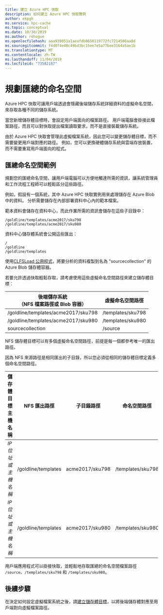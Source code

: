 ```yaml
---
title: 建立 Azure HPC 快取
description: 如何建立 Azure HPC 快取實例
author: ekpgh
ms.service: hpc-cache
ms.topic: conceptual
ms.date: 10/30/2019
ms.author: rohogue
ms.openlocfilehash: aaa939051a1aeafdb0650119772fc7214506aa8d
ms.sourcegitcommit: f4d8f4e48c49bd3bc15ee7e5a77bee3164a5ae1b
ms.translationtype: MT
ms.contentlocale: zh-TW
ms.lasthandoff: 11/04/2019
ms.locfileid: "73582187"
---
```

# <a name="plan-the-aggregated-namespace"></a>規劃匯總的命名空間

Azure HPC 快取可讓用戶端透過會隱藏後端儲存系統詳細資料的虛擬命名空間，來存取各種不同的儲存系統。

當您新增儲存體目標時，會設定用戶端面向的檔案路徑。 用戶端電腦會掛接此檔案路徑，而且可以對快取提出檔案讀取要求，而不是直接裝載儲存系統。

由於 Azure HPC 快取會管理此虛擬檔案系統，因此您可以變更儲存體目標，而不需要變更用戶端對應的路徑。 例如，您可以更換硬體儲存系統與雲端存放裝置，而不需要重寫用戶端面向的程式。

## <a name="aggregated-namespace-example"></a>匯總命名空間範例

規劃您的匯總命名空間，讓用戶端電腦可以方便地觸達所需的資訊，讓系統管理員和工作流程工程師可以輕鬆區分這些路徑。

例如，假設有一個系統，其中 Azure HPC 快取實例用來處理儲存在 Azure Blob 中的資料。 分析需要儲存在內部部署資料中心內的範本檔案。

範本資料會儲存在資料中心，而此作業所需的資訊會儲存在這些子目錄中：

    /goldline/templates/acme2017/sku798
    /goldline/templates/acme2017/sku980 

資料中心儲存體系統會公開這些匯出：

    /
    /goldline
    /goldline/templates

使用[CLFSLoad 公用程式](hpc-cache-ingest.md#pre-load-data-in-blob-storage-with-clfsload)，將要分析的資料複製到名為 "sourcecollection" 的 Azure Blob 儲存體容器。

若要允許透過快取輕鬆存取，請考慮使用這些虛擬命名空間路徑來建立儲存體目標：

| 後端儲存系統 <br/> （NFS 檔案路徑或 Blob 容器） | 虛擬命名空間路徑 |
|-----------------------------------------|------------------------|
| /goldline/templates/acme2017/sku798     | /templates/sku798      |
| /goldline/templates/acme2017/sku980     | /templates/sku980      |
| sourcecollection                        | /source               |

NFS 儲存體目標可以有多個虛擬命名空間路徑，前提是每一個都參考唯一的匯出路徑。

因為 NFS 來源路徑是相同匯出的子目錄，所以您必須從相同的儲存體目標定義多個命名空間路徑。

| 儲存體目標主機名稱  | NFS 匯出路徑      | 子目錄路徑 | 命名空間路徑    |
|--------------------------|----------------------|-------------------|-------------------|
| *IP 位址或主機名稱* | /goldline/templates  | acme2017/sku798   | /templates/sku798 |
| *IP 位址或主機名稱* | /goldline/templates  | acme2017/sku980   | /templates/sku980 |

用戶端應用程式可以掛接快取，並輕鬆地存取匯總的命名空間檔案路徑 ``/source``、``/templates/sku798`` 和 ``/templates/sku980``。

## <a name="next-steps"></a>後續步驟

在決定如何設定虛擬檔案系統之後，請[建立儲存體目標](hpc-cache-add-storage.md)，以將後端儲存體對應至用戶端對向虛擬檔案路徑。
